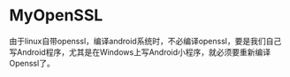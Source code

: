 # MyOpenSSL

由于linux自带openssl，编译android系统时，不必编译openssl，要是我们自己写Android程序，尤其是在Windows上写Android小程序，就必须要重新编译Openssl了。

